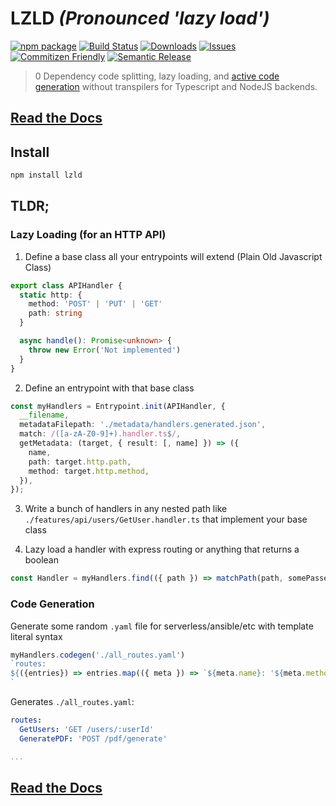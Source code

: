 # LZLD _(Pronounced 'lazy load')_

[![npm package][npm-img]][npm-url]
[![Build Status][build-img]][build-url]
[![Downloads][downloads-img]][downloads-url]
[![Issues][issues-img]][issues-url]
[![Commitizen Friendly][commitizen-img]][commitizen-url]
[![Semantic Release][semantic-release-img]][semantic-release-url]

> 0 Dependency code splitting, lazy loading, and [active code generation](https://wiki.c2.com/?ActiveCodeGeneration) without transpilers for Typescript and NodeJS backends.

## [Read the Docs](https://jamesapple.github.io/ts-lzld/)


## Install

```bash
npm install lzld
```

## TLDR;

### Lazy Loading (for an HTTP API)

1. Define a base class all your entrypoints will extend (Plain Old Javascript Class)

```typescript
export class APIHandler {
  static http: {
    method: 'POST' | 'PUT' | 'GET'
    path: string
  }

  async handle(): Promise<unknown> {
    throw new Error('Not implemented')
  }
}
```

2. Define an entrypoint with that base class
```typescript
const myHandlers = Entrypoint.init(APIHandler, {
  __filename,
  metadataFilepath: './metadata/handlers.generated.json',
  match: /([a-zA-Z0-9]+).handler.ts$/,
  getMetadata: (target, { result: [, name] }) => ({
    name,
    path: target.http.path,
    method: target.http.method,
  }),
});
```

3. Write a bunch of handlers in any nested path like
   `./features/api/users/GetUser.handler.ts` that implement your base class

4. Lazy load a handler with express routing or anything that returns a boolean
```typescript
const Handler = myHandlers.find(({ path }) => matchPath(path, somePassedPath))
```

### Code Generation

Generate some random `.yaml` file for serverless/ansible/etc with template
   literal syntax
```typescript
myHandlers.codegen('./all_routes.yaml')
`routes:
${({entries}) => entries.map(({ meta }) => `${meta.name}: '${meta.method} ${method.path}'`)}
`
```

Generates `./all_routes.yaml`:

```yaml
routes:
  GetUsers: 'GET /users/:userId'
  GeneratePDF: 'POST /pdf/generate'

...
```

## [Read the Docs](https://jamesapple.github.io/ts-lzld/)

[build-img]:https://github.com/jamesapple/ts-lzld/actions/workflows/release.yml/badge.svg
[build-url]:https://github.com/jamesapple/ts-lzld/actions/workflows/release.yml
[downloads-img]:https://img.shields.io/npm/dt/lzld
[downloads-url]:https://www.npmtrends.com/lzld
[npm-img]:https://img.shields.io/npm/v/lzld
[npm-url]:https://www.npmjs.com/package/lzld
[issues-img]:https://img.shields.io/github/issues/jamesapple/ts-lzld
[issues-url]:https://github.com/jamesapple/ts-lzld/issues
[semantic-release-img]:https://img.shields.io/badge/%20%20%F0%9F%93%A6%F0%9F%9A%80-semantic--release-e10079.svg
[semantic-release-url]:https://github.com/semantic-release/semantic-release
[commitizen-img]:https://img.shields.io/badge/commitizen-friendly-brightgreen.svg
[commitizen-url]:http://commitizen.github.io/cz-cli/

